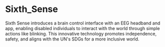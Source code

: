 # Sixth_Sense
 Sixth Sense introduces a brain control interface with an EEG headband and app, enabling disabled individuals to interact with the world through simple actions like blinking. This innovative technology promotes independence, safety, and aligns with the UN's SDGs for a more inclusive world.
